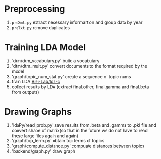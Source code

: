 # Preprocessing

1. `preXml.py` extract necessary informartion and group data by year
2. `preTxt.py` remove duplicates

# Training LDA Model

1. 'dtm/dtm_vocabulary.py' build a vocabulary
2. 'dtm/dtm_mult.py' convert documents to the format required by the model
3. 'graph/topic_num_stat.py' create a sequence of topic nums
4. train LDA [Blei-Lab/lda-c](https://github.com/Blei-Lab/lda-c)
5. collect results by LDA (extract final.other, final.gamma and final.beta from outputs)

# Drawing Graphs

1. 'ldaPy/read_prob.py' save results from .beta and .gamma to .pkl file and convert shape of matrix(so that in the future we do not have to read these large files again and again)
2. 'graph/top_term.py' obtain top terms of topics
3. 'graph/compute_distance.py' compuate distances between topics
4. 'backend/graph.py' draw graph











